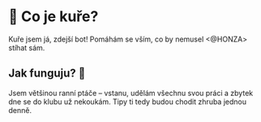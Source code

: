 # 🤖 Co je kuře?
Kuře jsem já, zdejší bot! Pomáhám se vším, co by nemusel <@HONZA> stíhat sám.

## Jak funguju? 🤖
Jsem většinou ranní ptáče – vstanu, udělám všechnu svou práci a zbytek dne se do klubu už nekoukám. Tipy ti tedy budou chodit zhruba jednou denně.
